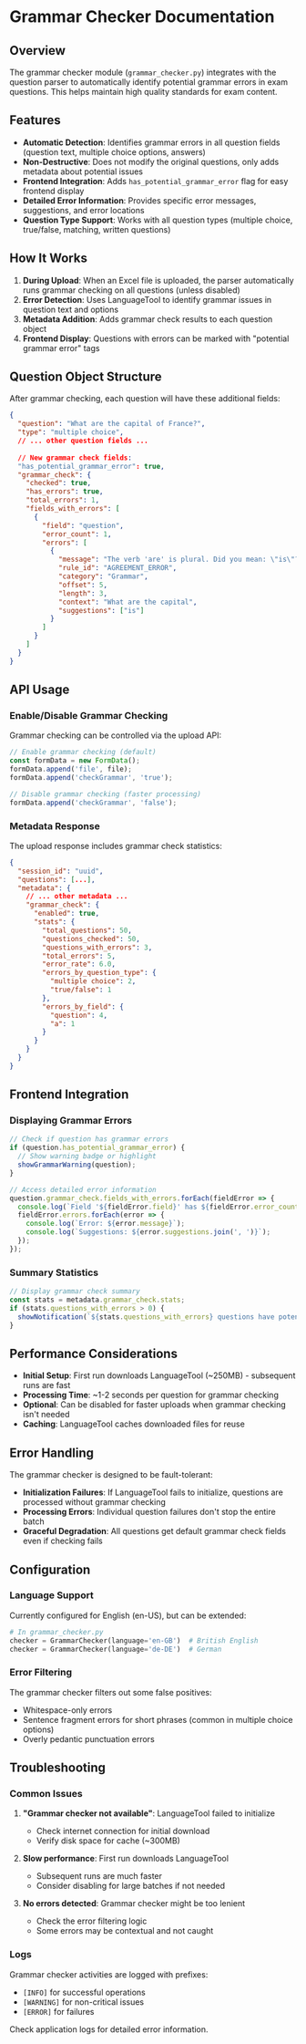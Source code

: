 # Grammar Checker Documentation

## Overview

The grammar checker module (`grammar_checker.py`) integrates with the question parser to automatically identify potential grammar errors in exam questions. This helps maintain high quality standards for exam content.

## Features

- **Automatic Detection**: Identifies grammar errors in all question fields (question text, multiple choice options, answers)
- **Non-Destructive**: Does not modify the original questions, only adds metadata about potential issues
- **Frontend Integration**: Adds `has_potential_grammar_error` flag for easy frontend display
- **Detailed Error Information**: Provides specific error messages, suggestions, and error locations
- **Question Type Support**: Works with all question types (multiple choice, true/false, matching, written questions)

## How It Works

1. **During Upload**: When an Excel file is uploaded, the parser automatically runs grammar checking on all questions (unless disabled)
2. **Error Detection**: Uses LanguageTool to identify grammar issues in question text and options
3. **Metadata Addition**: Adds grammar check results to each question object
4. **Frontend Display**: Questions with errors can be marked with "potential grammar error" tags

## Question Object Structure

After grammar checking, each question will have these additional fields:

```json
{
  "question": "What are the capital of France?",
  "type": "multiple choice",
  // ... other question fields ...
  
  // New grammar check fields:
  "has_potential_grammar_error": true,
  "grammar_check": {
    "checked": true,
    "has_errors": true,
    "total_errors": 1,
    "fields_with_errors": [
      {
        "field": "question",
        "error_count": 1,
        "errors": [
          {
            "message": "The verb 'are' is plural. Did you mean: \"is\"?",
            "rule_id": "AGREEMENT_ERROR",
            "category": "Grammar",
            "offset": 5,
            "length": 3,
            "context": "What are the capital",
            "suggestions": ["is"]
          }
        ]
      }
    ]
  }
}
```

## API Usage

### Enable/Disable Grammar Checking

Grammar checking can be controlled via the upload API:

```javascript
// Enable grammar checking (default)
const formData = new FormData();
formData.append('file', file);
formData.append('checkGrammar', 'true');

// Disable grammar checking (faster processing)
formData.append('checkGrammar', 'false');
```

### Metadata Response

The upload response includes grammar check statistics:

```json
{
  "session_id": "uuid",
  "questions": [...],
  "metadata": {
    // ... other metadata ...
    "grammar_check": {
      "enabled": true,
      "stats": {
        "total_questions": 50,
        "questions_checked": 50,
        "questions_with_errors": 3,
        "total_errors": 5,
        "error_rate": 6.0,
        "errors_by_question_type": {
          "multiple choice": 2,
          "true/false": 1
        },
        "errors_by_field": {
          "question": 4,
          "a": 1
        }
      }
    }
  }
}
```

## Frontend Integration

### Displaying Grammar Errors

```javascript
// Check if question has grammar errors
if (question.has_potential_grammar_error) {
  // Show warning badge or highlight
  showGrammarWarning(question);
}

// Access detailed error information
question.grammar_check.fields_with_errors.forEach(fieldError => {
  console.log(`Field '${fieldError.field}' has ${fieldError.error_count} errors`);
  fieldError.errors.forEach(error => {
    console.log(`Error: ${error.message}`);
    console.log(`Suggestions: ${error.suggestions.join(', ')}`);
  });
});
```

### Summary Statistics

```javascript
// Display grammar check summary
const stats = metadata.grammar_check.stats;
if (stats.questions_with_errors > 0) {
  showNotification(`${stats.questions_with_errors} questions have potential grammar errors (${stats.error_rate}% error rate)`);
}
```

## Performance Considerations

- **Initial Setup**: First run downloads LanguageTool (~250MB) - subsequent runs are fast
- **Processing Time**: ~1-2 seconds per question for grammar checking
- **Optional**: Can be disabled for faster uploads when grammar checking isn't needed
- **Caching**: LanguageTool caches downloaded files for reuse

## Error Handling

The grammar checker is designed to be fault-tolerant:

- **Initialization Failures**: If LanguageTool fails to initialize, questions are processed without grammar checking
- **Processing Errors**: Individual question failures don't stop the entire batch
- **Graceful Degradation**: All questions get default grammar check fields even if checking fails

## Configuration

### Language Support

Currently configured for English (en-US), but can be extended:

```python
# In grammar_checker.py
checker = GrammarChecker(language='en-GB')  # British English
checker = GrammarChecker(language='de-DE')  # German
```

### Error Filtering

The grammar checker filters out some false positives:

- Whitespace-only errors
- Sentence fragment errors for short phrases (common in multiple choice options)
- Overly pedantic punctuation errors

## Troubleshooting

### Common Issues

1. **"Grammar checker not available"**: LanguageTool failed to initialize
   - Check internet connection for initial download
   - Verify disk space for cache (~300MB)

2. **Slow performance**: First run downloads LanguageTool
   - Subsequent runs are much faster
   - Consider disabling for large batches if not needed

3. **No errors detected**: Grammar checker might be too lenient
   - Check the error filtering logic
   - Some errors may be contextual and not caught

### Logs

Grammar checker activities are logged with prefixes:
- `[INFO]` for successful operations
- `[WARNING]` for non-critical issues  
- `[ERROR]` for failures

Check application logs for detailed error information.
